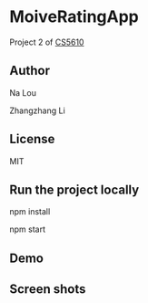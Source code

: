# MoiveRatingApp
Project 2 of [CS5610](https://johnguerra.co/classes/webDevelopment_spring_2021/)

## Author
Na Lou

Zhangzhang Li

## License
MIT

## Run the project locally
npm install

npm start

## Demo

## Screen shots
